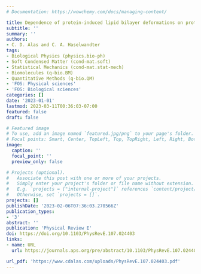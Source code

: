 ```yaml
---
# Documentation: https://wowchemy.com/docs/managing-content/

title: Dependence of protein-induced lipid bilayer deformations on protein shape
subtitle: ''
summary: ''
authors:
- C. D. Alas and C. A. Haselwandter
tags:
- Biological Physics (physics.bio-ph)
- Soft Condensed Matter (cond-mat.soft)
- Statistical Mechanics (cond-mat.stat-mech)
- Biomolecules (q-bio.BM)
- Quantitative Methods (q-bio.QM)
- 'FOS: Physical sciences'
- 'FOS: Biological sciences'
categories: []
date: '2023-01-01'
lastmod: 2023-03-11T00:36:03-07:00
featured: false
draft: false

# Featured image
# To use, add an image named `featured.jpg/png` to your page's folder.
# Focal points: Smart, Center, TopLeft, Top, TopRight, Left, Right, BottomLeft, Bottom, BottomRight.
image:
  caption: ''
  focal_point: ''
  preview_only: false

# Projects (optional).
#   Associate this post with one or more of your projects.
#   Simply enter your project's folder or file name without extension.
#   E.g. `projects = ["internal-project"]` references `content/project/deep-learning/index.md`.
#   Otherwise, set `projects = []`.
projects: []
publishDate: '2023-02-06T07:36:03.270566Z'
publication_types:
- '3'
abstract: ''
publication: 'Physical Review E'
doi: https://doi.org/10.1103/PhysRevE.107.024403
links:
- name: URL
  url: https://journals.aps.org/pre/abstract/10.1103/PhysRevE.107.024403

url_pdf: 'https://www.cdalas.com/uploads/PhysRevE.107.024403.pdf'
---
```

